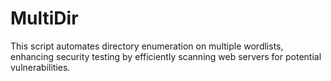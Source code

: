 # MultiDir
This script automates directory enumeration on multiple wordlists, enhancing security testing by efficiently scanning web servers for potential vulnerabilities.
